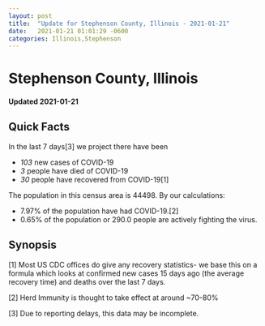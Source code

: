 ```yaml
---
layout: post
title:  "Update for Stephenson County, Illinois - 2021-01-21"
date:   2021-01-21 01:01:29 -0600
categories: Illinois,Stephenson
---
```


# Stephenson County, Illinois
#### Updated 2021-01-21

## Quick Facts

In the last 7 days[3] we project there have been
- *103* new cases of COVID-19
- *3* people have died of COVID-19
- *30* people have recovered from COVID-19[1]

The population in this census area is 44498. By our calculations:
- 7.97% of the population have had COVID-19.[2]
- 0.65% of the population or 290.0 people are actively fighting the virus.

## Synopsis




[1] Most US CDC offices do give any recovery statistics- we base this on a formula which looks at confirmed new cases
15 days ago (the average recovery time) and deaths over the last 7 days.

[2] Herd Immunity is thought to take effect at around ~70-80%

[3] Due to reporting delays, this data may be incomplete.
 
    